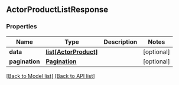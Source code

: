 ## ActorProductListResponse

### Properties
Name | Type | Description | Notes
------------ | ------------- | ------------- | -------------
**data** | [**list[ActorProduct]**](#ActorProduct) |  | [optional] 
**pagination** | [**Pagination**](#Pagination) |  | [optional] 

[[Back to Model list]](#documentation-for-models) [[Back to API list]](#documentation-for-api-endpoints)


